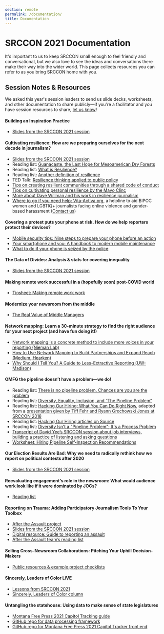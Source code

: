 ```yaml
---
section: remote
permalink: /documentation/
title: Documentation
---
```


# SRCCON 2021 Documentation

It's important to us to keep SRCCON small enough to feel friendly and conversational, but we also love to see the ideas and conversations there make their way into the wider world. This page collects resources  you can refer to as you bring SRCCON home with you.


## Session Notes & Resources

We asked this year's session leaders to send us slide decks, worksheets, and other documentation to share publicly—if you're a facilitator and you have session resources to share, [let us know](mailto:srccon@opennews.org)!

#### Building an Inspiration Practice

* [Slides from the SRCCON 2021 session](https://docs.google.com/presentation/d/1nui7TyZMdMfJ0bM2BxPG-Z3-YvvbVF6w_PIAbuFLCCs/edit#slide=id.ge89f68ef3e_0_65)

#### Cultivating resilience: How are we preparing ourselves for the next decade in journalism?

* [Slides from the SRCCON 2021 session](https://docs.google.com/presentation/d/1TiBfYnej_jQmmfm-nipo1m4WjXkLk63S/edit#slide=id.p1)
* Reading list: [Guanacaste, the Last Hope for Mesoamerican Dry Forests](https://vozdeguanacaste.com/en/guanacaste-the-last-hope-for-mesoamerican-dry-forests/)
* Reading list: [What is Resilience?](https://www.journalism.cuny.edu/jplus/fellowships/resilience-fellowship-program/what-is-resilience/)
* Reading list: [Another definition of resilience](https://hbr.org/2016/06/resilience-is-about-how-you-recharge-not-how-you-endure)
* TED Talk: [Resilience thinking applied to public policy](https://www.ted.com/talks/audrey_tang_digital_social_innovation_to_empower_democracy)
* [Tips on creating resilient communities through a shared code of conduct](https://resilience4news.medium.com/creating-resilient-communities-it-cant-happen-without-dei-a1d0a6dfe64b)
* [Tips on cultivating personal resilience by the Mayo Clinc](https://www.mayoclinic.org/tests-procedures/resilience-training/in-depth/resilience/art-20046311)
* [More about Dave Willman and his work in resilience journalism](https://news.climate.columbia.edu/2020/05/11/resilience-media-project/)
* [Where to go if you need help: Vita-Activa.org](https://vita-activa.org/), a helpline to aid BIPOC women and LGBTIQ+ journalists facing online violence and gender-based harassment ([Contact us](mailto:support@vita-activa.org))

#### Covering a protest puts your phone at risk. How do we help reporters protect their devices?

* [Mobile security tips: Nine steps to prepare your phone before an action](https://freedom.press/training/mobile-security-protest-preparation-tips-activists/)
* [Your smartphone and you: A handbook to modern mobile maintenance](https://freedom.press/training/your-smartphone-and-you-handbook-modern-mobile-maintenance/)
* [What to do if your phone is seized by the police](https://freedom.press/training/mobile-security-for-activists-and-journalists/)

#### The Data of Divides: Analysis & stats for covering inequality

* [Slides from the SRCCON 2021 session](https://docs.google.com/presentation/d/1W9HI_XDl8vqJ3jdQrfuLFsYpRMoTGBtVXHqTS1mI68o/present?slide=id.p)

#### Making remote work successful in a (hopefully soon) post-COVID world

* [Tipsheet: Making remote work work](https://docs.google.com/document/d/1lH49Ot1ug7NYZ5T9DQOS6q9Mx77dTfMjSvLL_HuliPk/edit#)

#### Modernize your newsroom from the middle

* [The Real Value of Middle Managers](https://hbr.org/2021/06/the-real-value-of-middle-managers)

#### Network mapping: Learn a 30-minute strategy to find the right audience for your next project (and have fun doing it!)

* [Network mapping is a concrete method to include more voices in your reporting (Nieman Lab)](https://www.niemanlab.org/2021/03/network-mapping-is-a-way-to-concrete-way-to-include-more-voices-in-your-reporting/)
* [How to Use Network Mapping to Build Partnerships and Expand Reach (Medium, Hearken)](https://medium.com/we-are-hearken/how-to-use-network-mapping-and-build-partnerships-to-expand-reach-e298941064cd)
* [Why Should I Tell You? A Guide to Less-Extractive Reporting (UW-Madison)](https://ethics.journalism.wisc.edu/why-should-i-tell-you-a-guide-to-less-extractive-reporting/)

#### OMFG the pipeline doesn’t have a problem—we do!

* Reading list: [There is no pipeline problem. Chances are you are the problem](https://medium.com/@webjournalist/there-is-no-pipeline-problem-chances-are-you-are-the-problem-9496c3776848)
* Reading list: [Diversity, Equality, Inclusion, and “The Pipeline Problem”](https://niemanreports.org/articles/diversity-equality-inclusion-and-the-pipeline-problem/)
* Reading list: [Hacking Our Hiring: What You Can Do Right Now](https://source.opennews.org/articles/hacking-our-hiring-what-you-can-do-right-now/), adapted from a [presentation given by Tiff Fehr and Ryann Grochowski Jones at SRCCON 2018](https://docs.google.com/presentation/d/1rTJ4FY2Q-8zUGVlhMxDGdxLEi2u2_7NHHV1a4Z5db3U/edit?usp=sharing)
* Reading list: [Hacking Our Hiring articles on Source](https://source.opennews.org/articles/tags/hacking-our-hiring/)
* Reading list: [Diversity Isn't a "Pipeline Problem"; It's a Process Problem](https://www.gem.com/blog/think-diversity-is-a-pipeline-problem-look-to-your-process-instead) 
* [Transcript of David Yee’s SRCCON session about job interviews, building a practice of listening and asking questions](https://2018.srccon.org/transcripts/SRCCON2018-listening-asking-questions/) 
* [Worksheet: Hiring Pipeline Self-Inspection Recommendations](https://docs.google.com/document/d/1MVxJLcJwk1L-854Jug9atnZI6fdxRLpOl8FHoEf9q9k/edit?usp=sharing)

#### Our Election Results Are Bad: Why we need to radically rethink how we report on political contests after 2020

* [Slides from the SRCCON 2021 session](https://docs.google.com/presentation/d/113KHKRZOgk5W1slV4iKvWobqSgRxPwN8ltC7A2r4RAI/edit)

#### Reevaluating engagement's role in the newsroom: What would audience work look like if it were dominated by JOCs?

* [Reading list](https://docs.google.com/document/d/12fGeZLlq6oINTe3-Wp_OztRLXPcoLyg_RwUpqwMs4yQ/edit#)

#### Reporting on Trauma: Adding Participatory Journalism Tools To Your Toolbox

* [After the Assault project](https://www.capradio.org/aftertheassault)
* [Slides from the SRCCON 2021 session](https://docs.google.com/presentation/d/1qCPtt36fULQhTidtMfHH2I8WWvOPC5Ez7snC2IHjicg/edit#slide=id.p)
* [Digital resource: Guide to reporting an assault](https://projects.capradio.org/guide-to-report-sexual-assault-in-sacramento/)
* [After the Assault team’s reading list](https://docs.google.com/document/d/1qo2QM6ZcMoqJ1iLo2MVSGZJMTYMGcSGa5HV6cHlXU6w/edit)

#### Selling Cross-Newsroom Collaborations: Pitching Your Uphill Decision-Makers

* [Public resources & example project checklists](https://docs.google.com/document/d/1pZtzizV7EGDgF2IZmNYb0VstNTDalW6SlEK9Pbwsljc/edit#heading=h.ln09mixk2v15)

#### Sincerely, Leaders of Color LIVE

* [Lessons from SRCCON 2021](https://source.opennews.org/articles/sincerely-leaders-color-lessons-srccon2021/)
* [Sincerely, Leaders of Color column](https://source.opennews.org/articles/tags/sincerely-leaders-of-color/)

#### Untangling the statehouse: Using data to make sense of state legislatures

* [Montana Free Press 2021 Capitol Tracking guide](https://apps.montanafreepress.org/capitol-tracker-2021/ )
* [GitHub repo for data processing framework](https://github.com/eidietrich/mtleg-2021-framework)
* [GitHub repo for Montana Free Press 2021 Capitol Tracker front end](https://github.com/eidietrich/mtleg-2021-app)
